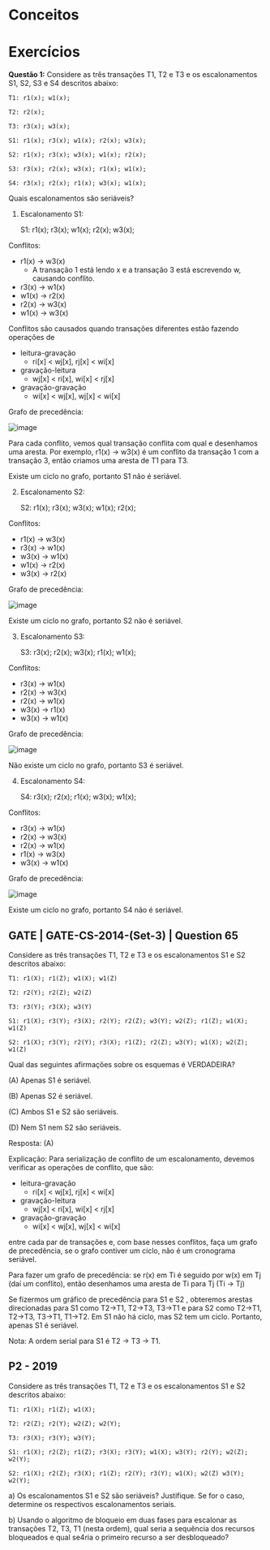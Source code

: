 # Conceitos

# Exercícios

**Questão 1:** Considere as três transações T1, T2 e T3 e os escalonamentos S1, S2, S3 e S4 descritos abaixo:

	T1: r1(x); w1(x);

	T2: r2(x);

	T3: r3(x); w3(x);
	
	S1: r1(x); r3(x); w1(x); r2(x); w3(x);

	S2: r1(x); r3(x); w3(x); w1(x); r2(x);

	S3: r3(x); r2(x); w3(x); r1(x); w1(x);

	S4: r3(x); r2(x); r1(x); w3(x); w1(x);

Quais escalonamentos são seriáveis?

1. Escalonamento S1:

	S1: r1(x); r3(x); w1(x); r2(x); w3(x);

Conflitos:
- r1(x) -> w3(x)
	- A transação 1 está lendo x e a transação 3 está escrevendo w, causando conflito.
- r3(x) -> w1(x)
- w1(x) -> r2(x)
- r2(x) -> w3(x)
- w1(x) -> w3(x)

Conflitos são causados quando transações diferentes estão fazendo operações de 
- leitura-gravação
	- ri[x] < wj[x], rj[x] < wi[x]
- gravação-leitura
	- wj[x] < ri[x], wi[x] < rj[x]
- gravação-gravação
	- wi[x] < wj[x], wj[x] < wi[x]

Grafo de precedência:

![image](https://github.com/sabrizzs/hello-world/assets/93349105/28cb67cd-d94e-46da-bdbe-550d07890f07)

Para cada conflito, vemos qual transação conflita com qual e desenhamos uma aresta. Por exemplo, r1(x) -> w3(x) é um conflito da transação 1 com a transação 3, então criamos uma aresta de T1 para T3.

Existe um ciclo no grafo, portanto S1 não é seriável.

2. Escalonamento S2:

	S2: r1(x); r3(x); w3(x); w1(x); r2(x);

Conflitos:
- r1(x) -> w3(x)
- r3(x) -> w1(x)
- w3(x) -> w1(x)
- w1(x) -> r2(x)
- w3(x) -> r2(x)

Grafo de precedência:

![image](https://github.com/sabrizzs/hello-world/assets/93349105/5b481f18-b913-4de0-b998-ee70171b469a)

Existe um ciclo no grafo, portanto S2 não é seriável.

3. Escalonamento S3:

	S3: r3(x); r2(x); w3(x); r1(x); w1(x);

Conflitos:
- r3(x) -> w1(x)
- r2(x) -> w3(x)
- r2(x) -> w1(x)
- w3(x) -> r1(x)
- w3(x) -> w1(x)

Grafo de precedência:

![image](https://github.com/sabrizzs/hello-world/assets/93349105/302dc20d-9d00-4aa7-83ba-15dfdd7e6ba1)

Não existe um ciclo no grafo, portanto S3 é seriável.

4. Escalonamento S4:

	S4: r3(x); r2(x); r1(x); w3(x); w1(x);

Conflitos:
- r3(x) -> w1(x)
- r2(x) -> w3(x)
- r2(x) -> w1(x)
- r1(x) -> w3(x)
- w3(x) -> w1(x)

Grafo de precedência:

![image](https://github.com/sabrizzs/hello-world/assets/93349105/b6cce0d3-15c5-479d-a268-bfccec863e6f)

Existe um ciclo no grafo, portanto S4 não é seriável.

## GATE | GATE-CS-2014-(Set-3) | Question 65

Considere as três transações T1, T2 e T3 e os escalonamentos S1 e S2 descritos abaixo:

	T1: r1(X); r1(Z); w1(X); w1(Z)
 
	T2: r2(Y); r2(Z); w2(Z)
 
	T3: r3(Y); r3(X); w3(Y)
 
	S1: r1(X); r3(Y); r3(X); r2(Y); r2(Z); w3(Y); w2(Z); r1(Z); w1(X); w1(Z)
 
	S2: r1(X); r3(Y); r2(Y); r3(X); r1(Z); r2(Z); w3(Y); w1(X); w2(Z); w1(Z)

Qual das seguintes afirmações sobre os esquemas é VERDADEIRA?

(A) Apenas S1 é seriável.

(B) Apenas S2 é seriável.

(C) Ambos S1 e S2 são seriáveis.

(D) Nem S1 nem S2 são seriáveis.

Resposta: (A)

Explicação: Para serialização de conflito de um escalonamento, devemos verificar as operações de conflito, que são: 
- leitura-gravação
	- ri[x] < wj[x], rj[x] < wi[x]
- gravação-leitura
	- wj[x] < ri[x], wi[x] < rj[x]
- gravação-gravação
	- wi[x] < wj[x], wj[x] < wi[x]
 
entre cada par de transações e, com base nesses conflitos, faça um grafo de precedência, se o grafo contiver um ciclo, não é um cronograma seriável.

Para fazer um grafo de precedência: se r(x) em Ti é seguido por w(x) em Tj (daí um conflito), então desenhamos uma aresta de Ti para Tj (Ti -> Tj)

Se fizermos um gráfico de precedência para S1 e S2 , obteremos arestas direcionadas para S1 como T2->T1, T2->T3, T3->T1 e para S2 como T2->T1, T2->T3, T3->T1, T1->T2. Em S1 não há ciclo, mas S2 tem um ciclo. Portanto, apenas S1 é seriável.

Nota: A ordem serial para S1 é T2 -> T3 -> T1.

## P2 - 2019

Considere as três transações T1, T2 e T3 e os escalonamentos S1 e S2 descritos abaixo:

	T1: r1(X); r1(Z); w1(X);

	T2: r2(Z); r2(Y); w2(Z); w2(Y);

	T3: r3(X); r3(Y); w3(Y);

	S1: r1(X); r2(Z); r1(Z); r3(X); r3(Y); w1(X); w3(Y); r2(Y); w2(Z); w2(Y);

	S2: r1(X); r2(Z); r3(X); r1(Z); r2(Y); r3(Y); w1(X); w2(Z) w3(Y); w2(Y);

a) Os escalonamentos S1 e S2 são seriáveis? Justifique. Se for o caso, determine os respectivos escalonamentos seriais.

b) Usando o algoritmo de bloqueio em duas fases para escalonar as transações T2, T3, T1 (nesta ordem), qual seria a sequência dos recursos bloqueados e qual se4ria o primeiro recurso a ser desbloqueado?
